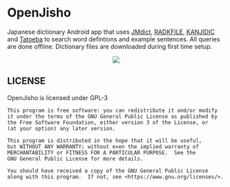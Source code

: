 # OpenJisho

Japanese dictionary Android app that uses 
[JMdict](http://www.edrdg.org/wiki/index.php/JMdict-EDICT_Dictionary_Project), 
[RADKFILE](http://www.edrdg.org/krad/kradinf.html), 
[KANJIDIC](http://www.edrdg.org/wiki/index.php/KANJIDIC_Project) and 
[Tatoeba](https://tatoeba.org/eng/downloads) to search word defintions and 
example sentences. All queries are done offline. Dictionary files are 
downloaded during first time setup.

<p align="center">
  <img src="https://user-images.githubusercontent.com/5729175/121984920-7265f500-cd59-11eb-92ea-9418487ade3e.png" />
</p>

## LICENSE

OpenJisho is licensed under GPL-3

```
This program is free software: you can redistribute it and/or modify
it under the terms of the GNU General Public License as published by
the Free Software Foundation, either version 3 of the License, or
(at your option) any later version.

This program is distributed in the hope that it will be useful,
but WITHOUT ANY WARRANTY; without even the implied warranty of
MERCHANTABILITY or FITNESS FOR A PARTICULAR PURPOSE.  See the
GNU General Public License for more details.

You should have received a copy of the GNU General Public License
along with this program.  If not, see <https://www.gnu.org/licenses/>.
```

